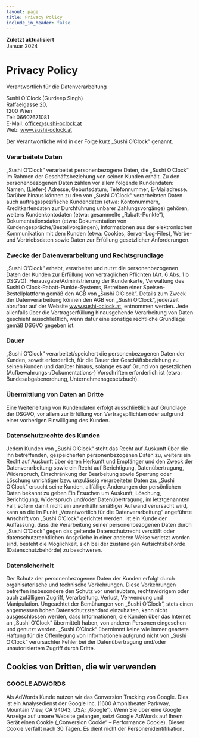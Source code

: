 ```yaml
---
layout: page
title: Privacy Policy
include_in_header: false
---
```


**Zuletzt aktualisiert**  
Januar 2024

# Privacy Policy
Verantwortlich für die Datenverarbeitung

Sushi O´Clock (Gurdeep Singh) <br>
Raffaelgasse 20,<br>
1200 Wien <br>
Tel: 06607671081 <br>
E-Mail: office@sushi-oclock.at <br>
Web: www.sushi-oclock.at

Der Verantwortliche wird in der Folge kurz „Sushi O’Clock” genannt.

### Verarbeitete Daten

„Sushi O’Clock“ verarbeitet personenbezogene Daten, die „Sushi O’Clock“ im Rahmen der Geschäftsbeziehung von seinen Kunden erhält. Zu den personenbezogenen Daten zählen vor allem folgende Kundendaten: Namen, (Liefer-) Adresse, Geburtsdatum, Telefonnummer, E-Mailadresse. Darüber hinaus können zu den von „Sushi O’Clock“ verarbeiteten Daten auch auftragsspezifische Kundendaten (etwa: Kontonummern, Kreditkartendaten zur Durchführung unbarer Zahlungsvorgänge) gehören, weiters Kundenkontodaten (etwa: gesammelte „Rabatt-Punkte“), Dokumentationsdaten (etwa: Dokumentation von Kundengespräche/Bestellvorgängen), Informationen aus der elektronischen Kommunikation mit dem Kunden (etwa: Cookies, Server-Log-Files), Werbe- und Vertriebsdaten sowie Daten zur Erfüllung gesetzlicher Anforderungen.

### Zwecke der Datenverarbeitung und Rechtsgrundlage

„Sushi O’Clock“ erhebt, verarbeitet und nutzt die personenbezogenen Daten der Kunden zur Erfüllung von vertraglichen Pflichten (Art. 6 Abs. 1 b DSGVO): Herausgabe/Administrierung der Kundenkarte, Verwaltung des Sushi O’Clock-Rabatt-Punkte-Systems, Betreiben einer Speisen-Bestellplattform gemäß den AGB von „Sushi O’Clock“. Details zum Zweck der Datenverarbeitung können den AGB von „Sushi O’Clock“, jederzeit abrufbar auf der Website www.sushi-oclock.at, entnommen werden. Jede allenfalls über die Vertragserfüllung hinausgehende Verarbeitung von Daten geschieht ausschließlich, wenn dafür eine sonstige rechtliche Grundlage gemäß DSGVO gegeben ist.

### Dauer

„Sushi O’Clock“ verarbeitet/speichert die personenbezogenen Daten der Kunden, soweit erforderlich, für die Dauer der Geschäftsbeziehung zu seinen Kunden und darüber hinaus, solange es auf Grund von gesetzlichen (Aufbewahrungs-/Dokumentations-) Vorschriften erforderlich ist (etwa: Bundesabgabenordnung, Unternehmensgesetzbuch).

### Übermittlung von Daten an Dritte

Eine Weiterleitung von Kundendaten erfolgt ausschließlich auf Grundlage der DSGVO, vor allem zur Erfüllung von Vertragspflichten oder aufgrund einer vorherigen Einwilligung des Kunden.

### Datenschutzrechte des Kunden

Jedem Kunden von „Sushi O’Clock“ steht das Recht auf Auskunft über die ihn betreffenden, gespeicherten personenbezogenen Daten zu, weiters ein Recht auf Auskunft über deren Herkunft und Empfänger und den Zweck der Datenverarbeitung sowie ein Recht auf Berichtigung, Datenübertragung, Widerspruch, Einschränkung der Bearbeitung sowie Sperrung oder Löschung unrichtiger bzw. unzulässig verarbeiteter Daten zu. „Sushi O’Clock“ ersucht seine Kunden, allfällige Änderungen der persönlichen Daten bekannt zu geben Ein Ersuchen um Auskunft, Löschung, Berichtigung, Widerspruch und/oder Datenübertragung, im letztgenannten Fall, sofern damit nicht ein unverhältnismäßiger Aufwand verursacht wird, kann an die im Punkt „Verantwortlich für die Datenverarbeitung“ angeführte Anschrift von „Sushi O’Clock“ gerichtet werden. Ist ein Kunde der Auffassung, dass die Verarbeitung seiner personenbezogenen Daten durch „Sushi O’Clock“ gegen das geltende Datenschutzrecht verstößt oder datenschutzrechtlichen Ansprüche in einer anderen Weise verletzt worden sind, besteht die Möglichkeit, sich bei der zuständigen Aufsichtsbehörde (Datenschutzbehörde) zu beschweren.

### Datensicherheit

Der Schutz der personenbezogenen Daten der Kunden erfolgt durch organisatorische und technische Vorkehrungen. Diese Vorkehrungen betreffen insbesondere den Schutz vor unerlaubtem, rechtswidrigem oder auch zufälligem Zugriff, Verarbeitung, Verlust, Verwendung und Manipulation. Ungeachtet der Bemühungen von „Sushi O’Clock“, stets einen angemessen hohen Datenschutzstandard einzuhalten, kann nicht ausgeschlossen werden, dass Informationen, die Kunden über das Internet an „Sushi O’Clock“ übermittelt haben, von anderen Personen eingesehen und genutzt werden. „Sushi O’Clock“ übernimmt keine wie immer geartete Haftung für die Offenlegung von Informationen aufgrund nicht von „Sushi O’Clock“ verursachter Fehler bei der Datenübertragung und/oder unautorisiertem Zugriff durch Dritte.

## Cookies von Dritten, die wir verwenden

### GOOGLE ADWORDS

Als AdWords Kunde nutzen wir das Conversion Tracking von Google. Dies ist ein Analysedienst der Google Inc. (1600 Amphitheater Parkway, Mountain View, CA 94043, USA; „Google“). Wenn Sie über eine Google Anzeige auf unsere Website gelangen, setzt Google AdWords auf Ihrem Gerät einen Cookie („Conversion Cookie“ – Performance Cookie). Dieser Cookie verfällt nach 30 Tagen. Es dient nicht der Personenidentifikation.